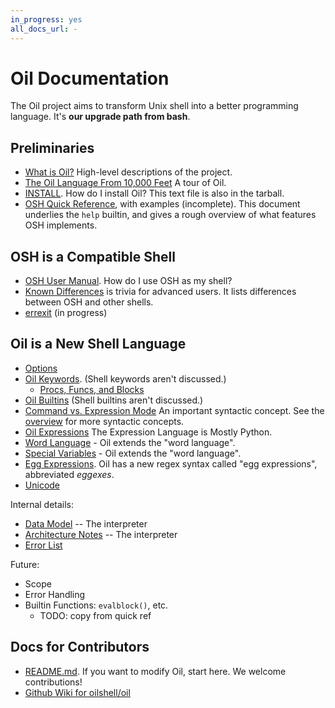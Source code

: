 ```yaml
---
in_progress: yes
all_docs_url: -
---
```


Oil Documentation
=================

The Oil project aims to transform Unix shell into a better programming
language.  It's **our upgrade path from bash**.

<!-- cmark.py expands this -->
<div id="toc">
</div>

## Preliminaries

- [What is Oil?](what-is-oil.html)  High-level descriptions of the project.
- [The Oil Language From 10,000 Feet](oil-overview.html)  A tour of Oil.
- [INSTALL](INSTALL.html). How do I install Oil?  This text file is also in the
  tarball.
- [OSH Quick Reference](osh-quick-ref.html), with examples (incomplete).  This
  document underlies the `help` builtin, and gives a rough overview of what
  features OSH implements.

## OSH is a Compatible Shell

- [OSH User Manual](osh-manual.html). How do I use OSH as my shell?
- [Known Differences](known-differences.html) is trivia for advanced users.
  It lists differences between OSH and other shells.
- [errexit](errexit.html) (in progress)

## Oil is a New Shell Language

- [Options](oil-options.html)
- [Oil Keywords](oil-keywords.html). (Shell keywords aren't discussed.)
  - [Procs, Funcs, and Blocks](oil-proc-func-block.html)
- [Oil Builtins](oil-builtins.html) (Shell builtins aren't discussed.)
- [Command vs. Expression Mode](command-vs-expression-mode.html) An important
  syntactic concept.  See the [overview](oil-overview) for more syntactic
  concepts.
- [Oil Expressions](oil-expressions.html) The Expression Language is Mostly
  Python.
- [Word Language](oil-word-language.html) - Oil extends the "word language".
- [Special Variables](oil-special-vars.html) - Oil extends the "word language".
- [Egg Expressions](eggex.html).  Oil has a new regex syntax called "egg
  expressions", abbreviated *eggexes*.
- [Unicode](unicode.html)

Internal details:

- [Data Model](data-model.html) -- The interpreter
- [Architecture Notes](architecture-notes.html) -- The interpreter
- [Error List](errors.html) 

Future:

- Scope
- Error Handling
- Builtin Functions: `evalblock()`, etc.
  - TODO: copy from quick ref

## Docs for Contributors

- [README.md](README.html).  If you want to modify Oil, start here.  We
  welcome contributions!
- [Github Wiki for oilshell/oil](https://github.com/oilshell/oil/wiki)
